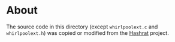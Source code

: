 # About

The source code in this directory (except `whirlpoolext.c` and `whirlpoolext.h`) was copied or modified from the [Hashrat](https://github.com/ColumPaget/Hashrat) project.
